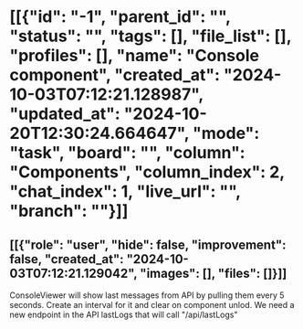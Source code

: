 # [[{"id": "-1", "parent_id": "", "status": "", "tags": [], "file_list": [], "profiles": [], "name": "Console component", "created_at": "2024-10-03T07:12:21.128987", "updated_at": "2024-10-20T12:30:24.664647", "mode": "task", "board": "<none>", "column": "Components", "column_index": 2, "chat_index": 1, "live_url": "", "branch": ""}]]
## [[{"role": "user", "hide": false, "improvement": false, "created_at": "2024-10-03T07:12:21.129042", "images": [], "files": []}]]
ConsoleViewer will show last messages from API by pulling them every 5 seconds. Create an interval for it and clear on component unlod.
We need a new endpoint in the API lastLogs that will call "/api/lastLogs"